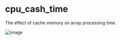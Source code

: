# cpu_cash_time
The effect of cache memory on array processing time

![image](https://github.com/egorkuzn/cpu_cash_time/assets/40877773/ab64d946-917d-4752-acd4-7d2f1d560dd2)

